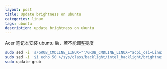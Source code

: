```yaml
---
layout: post
title: Update brightness on ubuntu
categories: linux
tags: ubuntu
description: update brightness on ubuntu
---
```


Acer 笔记本安装 ubuntu 后，若不能调整亮度
```bash
sudo sed -i 's/GRUB_CMDLINE_LINUX=""/GRUB_CMDLINE_LINUX="acpi_osi=Linux acpi_backlight=video"/' /etc/default/grub
sudo sed -i '$i echo 50 >/sys/class/backlight/intel_backlight/brightness' /etc/rc.local
sudo update-grub
```